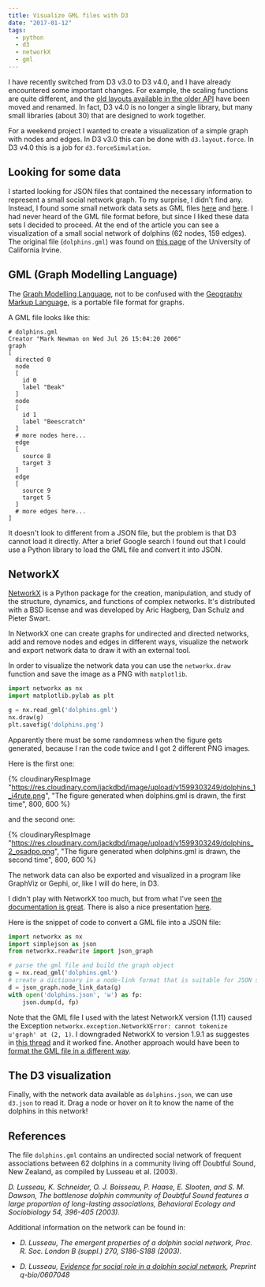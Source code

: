 ```yaml
---
title: Visualize GML files with D3
date: "2017-01-12"
tags:
  - python
  - d3
  - networkX
  - gml
---
```


I have recently switched from D3 v3.0 to D3 v4.0, and I have already encountered some important changes. For example, the scaling functions are quite different, and the [old layouts available in the older API](https://github.com/d3/d3-3.x-api-reference/blob/master/Layouts.md) have been moved and renamed. In fact, D3 v4.0 is no longer a single library, but many small libraries (about 30) that are designed to work together.

For a weekend project I wanted to create a visualization of a simple graph with nodes and edges. In D3 v3.0 this can be done with `d3.layout.force`. In D3 v4.0 this is a job for `d3.forceSimulation`.

## Looking for some data

I started looking for JSON files that contained the necessary information to represent a small social network graph. To my surprise, I didn't find any. Instead, I found some small network data sets as GML files [here](https://networkdata.ics.uci.edu/index.php) and [here](http://www-personal.umich.edu/~mejn/netdata/). I had never heard of the GML file format before, but since I liked these data sets I decided to proceed. At the end of the article you can see a visualization of a small social network of dolphins (62 nodes, 159 edges). The original file (`dolphins.gml`) was found on [this page](https://networkdata.ics.uci.edu/data.php?id=6) of the University of California Irvine.

## GML (Graph Modelling Language)

The [Graph Modelling Language](https://networkx.github.io/documentation/networkx-1.10/reference/readwrite.gml.html), not to be confused with the [Geography Markup Language](https://en.wikipedia.org/wiki/Geography_Markup_Language), is a portable file format for graphs.

A GML file looks like this:

```shell
# dolphins.gml
Creator "Mark Newman on Wed Jul 26 15:04:20 2006"
graph
[
  directed 0
  node
  [
    id 0
    label "Beak"
  ]
  node
  [
    id 1
    label "Beescratch"
  ]
  # more nodes here...
  edge
  [
    source 8
    target 3
  ]
  edge
  [
    source 9
    target 5
  ]
  # more edges here...
]
```

It doesn't look to different from a JSON file, but the problem is that D3 cannot load it directly. After a brief Google search I found out that I could use a Python library to load the GML file and convert it into JSON.

## NetworkX

[NetworkX](http://networkx.readthedocs.io/en/networkx-1.11/index.html) is a Python package for the creation, manipulation, and study of the structure, dynamics, and functions of complex networks. It's distributed with a BSD license and was developed by Aric Hagberg, Dan Schulz and Pieter Swart.

In NetworkX one can create graphs for undirected and directed networks, add and remove nodes and edges in different ways, visualize the network and export network data to draw it with an external tool.

In order to visualize the network data you can use the `networkx.draw` function and save the image as a PNG with `matplotlib`.

```python
import networkx as nx
import matplotlib.pylab as plt

g = nx.read_gml('dolphins.gml')
nx.draw(g)
plt.savefig('dolphins.png')
```

Apparently there must be some randomness when the figure gets generated, because I ran the code twice and I got 2 different PNG images.

Here is the first one:

{% cloudinaryRespImage
"https://res.cloudinary.com/jackdbd/image/upload/v1599303249/dolphins_1_i4rute.png",
"The figure generated when dolphins.gml is drawn, the first time",
800, 600 %}

and the second one:

{% cloudinaryRespImage
"https://res.cloudinary.com/jackdbd/image/upload/v1599303249/dolphins_2_osadpo.png",
"The figure generated when dolphins.gml is drawn, the second time",
800, 600 %}

The network data can also be exported and visualized in a program like GraphViz or Gephi, or, like I will do here, in D3.

I didn't play with NetworkX too much, but from what I've seen [the documentation is great](http://networkx.readthedocs.io/en/networkx-1.11/tutorial/). There is also a nice presentation [here](https://www.cl.cam.ac.uk/~cm542/teaching/2010/stna-pdfs/stna-lecture8.pdf).

Here is the snippet of code to convert a GML file into a JSON file:

```python
import networkx as nx
import simplejson as json
from networkx.readwrite import json_graph

# parse the gml file and build the graph object
g = nx.read_gml('dolphins.gml')
# create a dictionary in a node-link format that is suitable for JSON serialization
d = json_graph.node_link_data(g)
with open('dolphins.json', 'w') as fp:
    json.dump(d, fp)
```

Note that the GML file I used with the latest NetworkX version (1.11) caused the Exception `networkx.exception.NetworkXError: cannot tokenize u'graph' at (2, 1)`. I downgraded NetworkX to version 1.9.1 as suggestes in [this thread](https://www.bountysource.com/issues/27097685-problem-reading-gml-file) and it worked fine. Another approach would have been to [format the GML file in a different way](http://stackoverflow.com/questions/32895291/unexpected-error-reading-gml-graph/37819717#37819717).

## The D3 visualization

Finally, with the network data available as `dolphins.json`, we can use `d3.json` to read it. Drag a node or hover on it to know the name of the dolphins in this network!

<figure class="dolphins-graph"></figure>

## References

The file `dolphins.gml` contains an undirected social network of frequent associations between 62 dolphins in a community living off Doubtful Sound,
New Zealand, as compiled by Lusseau et al. (2003).

_D. Lusseau, K. Schneider, O. J. Boisseau, P. Haase, E. Slooten, and S. M. Dawson, The bottlenose dolphin community of Doubtful Sound features a large proportion of long-lasting associations, Behavioral Ecology and Sociobiology 54, 396-405 (2003)._

Additional information on the network can be found in:

* _D. Lusseau, The emergent properties of a dolphin social network, Proc. R. Soc. London B (suppl.) 270, S186-S188 (2003)._

* _D. Lusseau, [Evidence for social role in a dolphin social network](http://arxiv.org/abs/q-bio.PE/0607048), Preprint q-bio/0607048_
